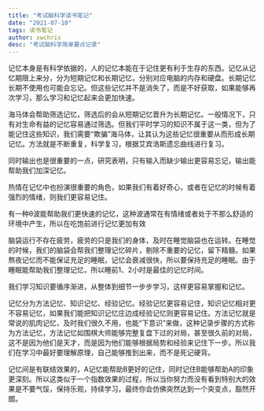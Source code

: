 ```yaml
---
title: "考试脑科学读书笔记"
date: "2021-07-10"
tags: 读书笔记
author: xwchris
desc: "考试脑科学简单要点记录"
---
```


记忆本身是有科学依据的，人的记忆本能在于记住更有利于生存的东西。记忆从记忆期限上来分，分为短期记忆和长期记忆，分别对应电脑的内存和硬盘。长期记忆长期不使用也可能会忘记。但这些记忆并不是消失了，而是不好获取，如果能够再次学习，那么学习和记忆起来会更加快速。

海马体会帮助筛选记忆，筛选后的会从短期记忆晋升为长期记忆。一般情况下，只有对生命有益的记忆容易通过筛选。但我们平时学习的知识不属于这一类，但为了能记住这些知识，我们需要“欺骗”海马体，让其认为这些记忆很重要从而形成长期记忆。方法就是不断重复，科学复习，根据艾宾浩斯遗忘曲线进行复习。

同时输出也是很重要的一点，研究表明，只有输入而缺少输出更容易忘记，输出能帮助我们加深记忆。

热情在记忆中也扮演很重要的角色，如果我们有着好奇心，或者在记忆的时候有着强烈的情绪，则我们更容易记住。

有一种θ波能帮助我们更快速的记忆，这种波通常在有情绪或者处于不那么舒适的环境中产生，所以在吃饱前进行记忆更加有效

脑袋运行不存在疲劳，疲劳的只是我们的身体，及时在睡觉脑袋也在运转。在睡觉的时候，我们的脑袋会帮我们整理记忆碎片，剔除不重要的记忆，留下精髓。如果熬夜记忆而不能保证充足的睡眠，记忆会衰减很快，所以要保持充足的睡眠。由于睡眠能帮助我们整理记忆，所以睡前1、2小时是最佳的记忆时间。

我们学习知识要循序渐进，从整体到细节一步步学习，这样更容易掌握和记忆。

记忆分为方法记忆、知识记忆、经验记忆。经验记忆更容易记住，知识记忆相对更不容易记忆，如果我们能把知识记忆庄边成经验记忆则更容易记住。方法记忆就是常说的肌肉记忆，及时我们很久不用，也能“下意识”来做，这种记录步骤的方式称为方法记忆，方法记忆如围棋大师能够完整复盘下过的对局，甚至很久前的对局，这不是因为他们是天才，而是因为他们能够根据局势和经验来记住下一步。所以我们在学习中最好要理解原理，自己能够推到出来，而不是死记硬背。

记忆间是有联结效果的，A记忆能帮助B更好的记住，同时记住B能够帮助A的印象更深刻。所以这类似于一个指数效果的过程，所以当你努力而没有看到特别大的效果是不要气馁，保持乐观，持续学习，最终你会仿佛突然达到一个突变点，豁然开朗。